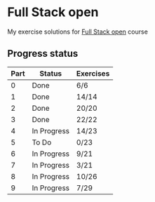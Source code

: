 # Full Stack open

My exercise solutions for [Full Stack open](https://fullstackopen.com/) course

## Progress status

| Part | Status      | Exercises |
| ---- | ----------- | --------- |
| 0    | Done        | 6/6       |
| 1    | Done        | 14/14     |
| 2    | Done        | 20/20     |
| 3    | Done        | 22/22     |
| 4    | In Progress | 14/23     |
| 5    | To Do       | 0/23      |
| 6    | In Progress | 9/21      |
| 7    | In Progress | 3/21      |
| 8    | In Progress | 10/26     |
| 9    | In Progress | 7/29      |
